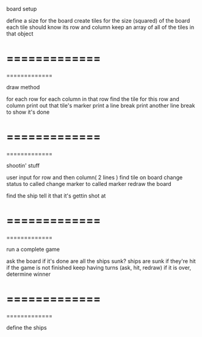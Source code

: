  board setup
 
 define a size for the board
 create tiles for the size (squared) of the board
   each tile should know its row and column
 keep an array of all of the tiles in that object
 
 =============
 =============
 =============
 
 draw method
 
 for each row
   for each column in that row
     find the tile for this row and column
     print out that tile's marker
   print a line break
  print another line break to show it's done
 
 =============
 =============
 =============
 
 shootin' stuff

  user input for row and then column( 2 lines )
  find tile on board
  change status to called
  change marker to called marker
  redraw the board

  find the ship
	tell it that it's gettin shot at
	

 =============
 =============
 =============

run a complete game

ask the board if it's done 
	are all the ships sunk?
		ships are sunk if they're hit
if the game is not finished
keep having turns (ask, hit, redraw)
if it is over, determine winner

 =============
 =============
 =============

define the ships
	






